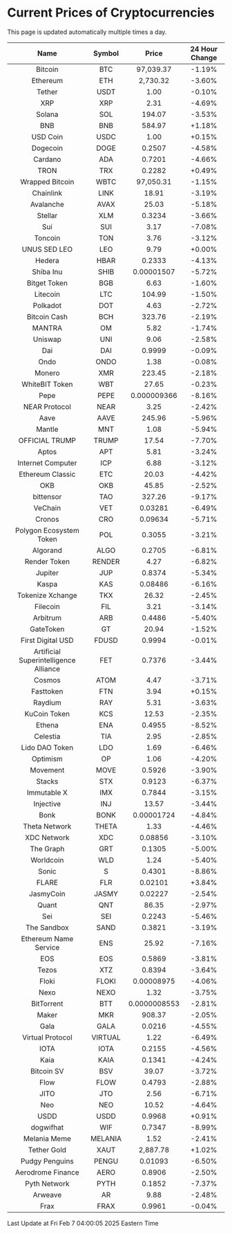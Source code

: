 # Current Prices of Cryptocurrencies
This page is updated automatically multiple times a day.

| Name | Symbol | Price | 24 Hour Change |
| :---: |:---:| :---: | :---: |
| Bitcoin | BTC | 97,039.37 | -1.19% |
| Ethereum | ETH | 2,730.32 | -3.60% |
| Tether | USDT | 1.00 | -0.10% |
| XRP | XRP | 2.31 | -4.69% |
| Solana | SOL | 194.07 | -3.53% |
| BNB | BNB | 584.97 | +1.18% |
| USD Coin | USDC | 1.00 | +0.15% |
| Dogecoin | DOGE | 0.2507 | -4.58% |
| Cardano | ADA | 0.7201 | -4.66% |
| TRON | TRX | 0.2282 | +0.49% |
| Wrapped Bitcoin | WBTC | 97,050.31 | -1.15% |
| Chainlink | LINK | 18.91 | -3.19% |
| Avalanche | AVAX | 25.03 | -5.18% |
| Stellar | XLM | 0.3234 | -3.66% |
| Sui | SUI | 3.17 | -7.08% |
| Toncoin | TON | 3.76 | -3.12% |
| UNUS SED LEO | LEO | 9.79 | +0.00% |
| Hedera | HBAR | 0.2333 | -4.13% |
| Shiba Inu | SHIB | 0.00001507 | -5.72% |
| Bitget Token | BGB | 6.63 | -1.60% |
| Litecoin | LTC | 104.99 | -1.50% |
| Polkadot | DOT | 4.63 | -2.72% |
| Bitcoin Cash | BCH | 323.76 | -2.19% |
| MANTRA | OM | 5.82 | -1.74% |
| Uniswap | UNI | 9.06 | -2.58% |
| Dai | DAI | 0.9999 | -0.09% |
| Ondo | ONDO | 1.38 | -0.08% |
| Monero | XMR | 223.45 | -2.18% |
| WhiteBIT Token | WBT | 27.65 | -0.23% |
| Pepe | PEPE | 0.000009366 | -8.16% |
| NEAR Protocol | NEAR | 3.25 | -2.42% |
| Aave | AAVE | 245.96 | -5.96% |
| Mantle | MNT | 1.08 | -5.94% |
| OFFICIAL TRUMP | TRUMP | 17.54 | -7.70% |
| Aptos | APT | 5.81 | -3.24% |
| Internet Computer | ICP | 6.88 | -3.12% |
| Ethereum Classic | ETC | 20.03 | -4.42% |
| OKB | OKB | 45.85 | -2.52% |
| bittensor | TAO | 327.26 | -9.17% |
| VeChain | VET | 0.03281 | -6.49% |
| Cronos | CRO | 0.09634 | -5.71% |
| Polygon Ecosystem Token | POL | 0.3055 | -3.21% |
| Algorand | ALGO | 0.2705 | -6.81% |
| Render Token | RENDER | 4.27 | -6.82% |
| Jupiter | JUP | 0.8374 | -5.34% |
| Kaspa | KAS | 0.08486 | -6.16% |
| Tokenize Xchange | TKX | 26.32 | -2.45% |
| Filecoin | FIL | 3.21 | -3.14% |
| Arbitrum | ARB | 0.4486 | -5.40% |
| GateToken | GT | 20.94 | -1.52% |
| First Digital USD | FDUSD | 0.9994 | -0.01% |
| Artificial Superintelligence Alliance | FET | 0.7376 | -3.44% |
| Cosmos | ATOM | 4.47 | -3.71% |
| Fasttoken | FTN | 3.94 | +0.15% |
| Raydium | RAY | 5.31 | -3.63% |
| KuCoin Token | KCS | 12.53 | -2.35% |
| Ethena | ENA | 0.4955 | -8.52% |
| Celestia | TIA | 2.95 | -2.85% |
| Lido DAO Token | LDO | 1.69 | -6.46% |
| Optimism | OP | 1.06 | -4.20% |
| Movement | MOVE | 0.5926 | -3.90% |
| Stacks | STX | 0.9123 | -6.37% |
| Immutable X | IMX | 0.7844 | -3.15% |
| Injective | INJ | 13.57 | -3.44% |
| Bonk | BONK | 0.00001724 | -4.84% |
| Theta Network | THETA | 1.33 | -4.46% |
| XDC Network | XDC | 0.08856 | -3.10% |
| The Graph | GRT | 0.1305 | -5.00% |
| Worldcoin | WLD | 1.24 | -5.40% |
| Sonic | S | 0.4301 | -8.86% |
| FLARE | FLR | 0.02101 | +3.84% |
| JasmyCoin | JASMY | 0.02227 | -2.54% |
| Quant | QNT | 86.35 | -2.97% |
| Sei | SEI | 0.2243 | -5.46% |
| The Sandbox | SAND | 0.3821 | -3.19% |
| Ethereum Name Service | ENS | 25.92 | -7.16% |
| EOS | EOS | 0.5869 | -3.81% |
| Tezos | XTZ | 0.8394 | -3.64% |
| Floki | FLOKI | 0.00008975 | -4.06% |
| Nexo | NEXO | 1.32 | -3.75% |
| BitTorrent | BTT | 0.0000008553 | -2.81% |
| Maker | MKR | 908.37 | -2.05% |
| Gala | GALA | 0.0216 | -4.55% |
| Virtual Protocol | VIRTUAL | 1.22 | -6.49% |
| IOTA | IOTA | 0.2155 | -4.56% |
| Kaia | KAIA | 0.1341 | -4.24% |
| Bitcoin SV | BSV | 39.07 | -3.72% |
| Flow | FLOW | 0.4793 | -2.88% |
| JITO | JTO | 2.56 | -6.71% |
| Neo | NEO | 10.52 | -4.64% |
| USDD | USDD | 0.9968 | +0.91% |
| dogwifhat | WIF | 0.7347 | -8.99% |
| Melania Meme | MELANIA | 1.52 | -2.41% |
| Tether Gold | XAUT | 2,887.78 | +1.02% |
| Pudgy Penguins | PENGU | 0.01093 | -6.50% |
| Aerodrome Finance | AERO | 0.8906 | -2.50% |
| Pyth Network | PYTH | 0.1852 | -7.37% |
| Arweave | AR | 9.88 | -2.48% |
| Frax | FRAX | 0.9961 | -0.04% |

Last Update at Fri Feb  7 04:00:05 2025 Eastern Time